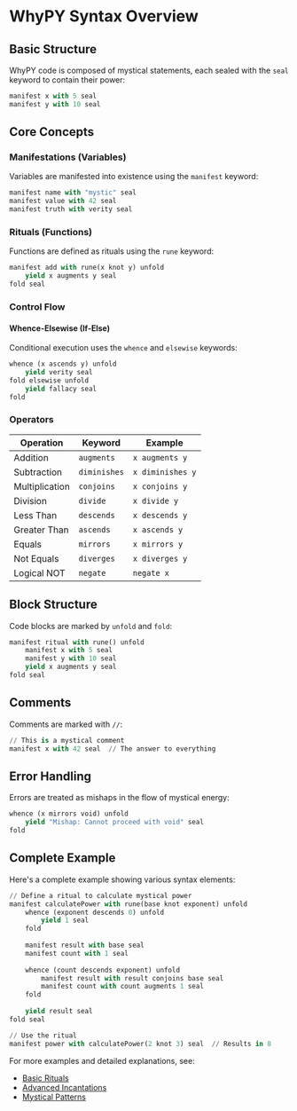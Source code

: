 # WhyPY Syntax Overview

## Basic Structure

WhyPY code is composed of mystical statements, each sealed with the `seal` keyword to contain their power:

```python
manifest x with 5 seal
manifest y with 10 seal
```

## Core Concepts

### Manifestations (Variables)

Variables are manifested into existence using the `manifest` keyword:

```python
manifest name with "mystic" seal
manifest value with 42 seal
manifest truth with verity seal
```

### Rituals (Functions)

Functions are defined as rituals using the `rune` keyword:

```python
manifest add with rune(x knot y) unfold
    yield x augments y seal
fold seal
```

### Control Flow

#### Whence-Elsewise (If-Else)

Conditional execution uses the `whence` and `elsewise` keywords:

```python
whence (x ascends y) unfold
    yield verity seal
fold elsewise unfold
    yield fallacy seal
fold
```

### Operators

| Operation | Keyword | Example |
|-----------|---------|---------|
| Addition | `augments` | `x augments y` |
| Subtraction | `diminishes` | `x diminishes y` |
| Multiplication | `conjoins` | `x conjoins y` |
| Division | `divide` | `x divide y` |
| Less Than | `descends` | `x descends y` |
| Greater Than | `ascends` | `x ascends y` |
| Equals | `mirrors` | `x mirrors y` |
| Not Equals | `diverges` | `x diverges y` |
| Logical NOT | `negate` | `negate x` |

## Block Structure

Code blocks are marked by `unfold` and `fold`:

```python
manifest ritual with rune() unfold
    manifest x with 5 seal
    manifest y with 10 seal
    yield x augments y seal
fold seal
```

## Comments

Comments are marked with `//`:

```python
// This is a mystical comment
manifest x with 42 seal  // The answer to everything
```

## Error Handling

Errors are treated as mishaps in the flow of mystical energy:

```python
whence (x mirrors void) unfold
    yield "Mishap: Cannot proceed with void" seal
fold
```

## Complete Example

Here's a complete example showing various syntax elements:

```python
// Define a ritual to calculate mystical power
manifest calculatePower with rune(base knot exponent) unfold
    whence (exponent descends 0) unfold
        yield 1 seal
    fold
    
    manifest result with base seal
    manifest count with 1 seal
    
    whence (count descends exponent) unfold
        manifest result with result conjoins base seal
        manifest count with count augments 1 seal
    fold
    
    yield result seal
fold seal

// Use the ritual
manifest power with calculatePower(2 knot 3) seal  // Results in 8
```

For more examples and detailed explanations, see:
- [Basic Rituals](examples/basic.md)
- [Advanced Incantations](examples/advanced.md)
- [Mystical Patterns](examples/patterns.md) 
